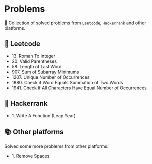# Problems

🧩 Collection of solved problems from `Leetcode`, `Hackerrank` and other platforms.

## 🔢 Leetcode

- 13\. Roman To Integer
- 20\. Valid Parentheses
- 58\. Length of Last Word
- 907\. Sum of Subarray Minimums
- 1207\. Unique Number of Occurrences
- 1880\. Check if Word Equals Summation of Two Words
- 1941\. Check if All Characters Have Equal Number of Occurrences

## 🧮 Hackerrank

- 1\. Write A Function (Leap Year)

## 📚 Other platforms

Solved some more problems from other platforms.

- 1\. Remove Spaces
